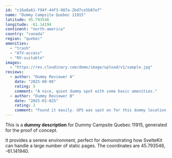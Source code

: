 ```yaml
---
id: "c16a8a61-f94f-44f3-907a-2bd7ce5b87ef"
name: "Dummy Campsite Quebec 11915"
latitude: 45.793546
longitude: -61.14194
continent: "north-america"
country: "canada"
region: "quebec"
amenities:
  - "trash"
  - "ATV-access"
  - "RV-suitable"
images:
  - "https://res.cloudinary.com/demo/image/upload/v1/sample.jpg"
reviews:
  - author: "Dummy Reviewer A"
    date: "2025-08-06"
    rating: 5
    comment: "A nice, quiet dummy spot with some basic amenities."
  - author: "Dummy Reviewer B"
    date: "2025-01-025"
    rating: 2
    comment: "Found it easily. GPS was spot on for this dummy location."
---
```


This is a **dummy description** for Dummy Campsite Quebec 11915, generated for the proof of concept.

It provides a serene environment, perfect for demonstrating how SvelteKit can handle a large number of static pages. The coordinates are 45.793546, -61.141940.
